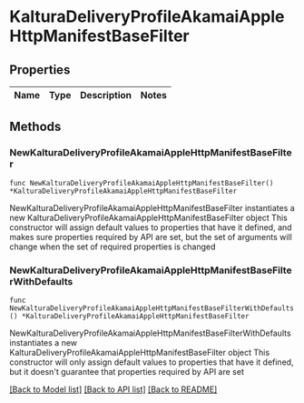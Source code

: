 # KalturaDeliveryProfileAkamaiAppleHttpManifestBaseFilter

## Properties

Name | Type | Description | Notes
------------ | ------------- | ------------- | -------------

## Methods

### NewKalturaDeliveryProfileAkamaiAppleHttpManifestBaseFilter

`func NewKalturaDeliveryProfileAkamaiAppleHttpManifestBaseFilter() *KalturaDeliveryProfileAkamaiAppleHttpManifestBaseFilter`

NewKalturaDeliveryProfileAkamaiAppleHttpManifestBaseFilter instantiates a new KalturaDeliveryProfileAkamaiAppleHttpManifestBaseFilter object
This constructor will assign default values to properties that have it defined,
and makes sure properties required by API are set, but the set of arguments
will change when the set of required properties is changed

### NewKalturaDeliveryProfileAkamaiAppleHttpManifestBaseFilterWithDefaults

`func NewKalturaDeliveryProfileAkamaiAppleHttpManifestBaseFilterWithDefaults() *KalturaDeliveryProfileAkamaiAppleHttpManifestBaseFilter`

NewKalturaDeliveryProfileAkamaiAppleHttpManifestBaseFilterWithDefaults instantiates a new KalturaDeliveryProfileAkamaiAppleHttpManifestBaseFilter object
This constructor will only assign default values to properties that have it defined,
but it doesn't guarantee that properties required by API are set


[[Back to Model list]](../README.md#documentation-for-models) [[Back to API list]](../README.md#documentation-for-api-endpoints) [[Back to README]](../README.md)


